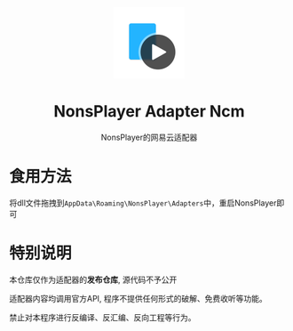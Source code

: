 <div align="center">
<img src="NonsPlayer-Icon.png" alt="图标" Height="128" Width="128">

<h1 align="center">NonsPlayer Adapter Ncm</h1>

<p align="center"> 
  NonsPlayer的网易云适配器
</p>
</div>

# 食用方法

将dll文件拖拽到`AppData\Roaming\NonsPlayer\Adapters`中，重启NonsPlayer即可

# 特别说明

本仓库仅作为适配器的**发布仓库**, 源代码不予公开

适配器内容均调用官方API, 程序不提供任何形式的破解、免费收听等功能。

禁止对本程序进行反编译、反汇编、反向工程等行为。